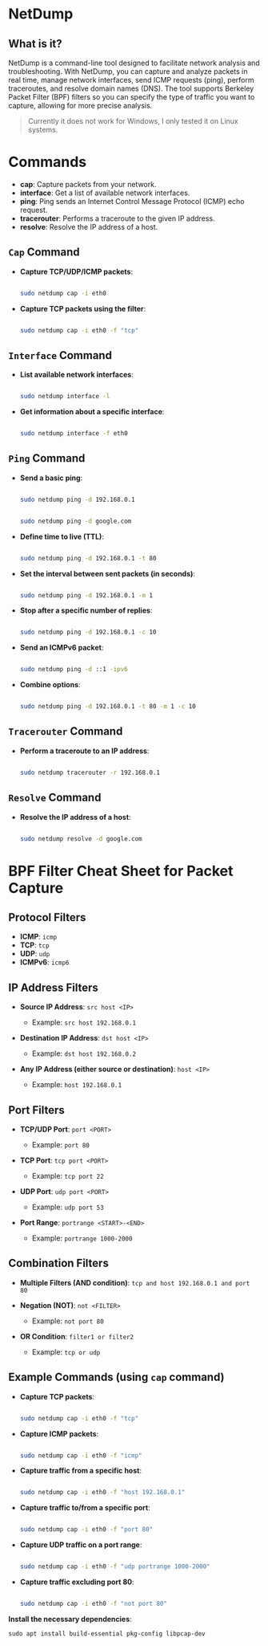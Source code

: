 # NetDump

## What is it?

NetDump is a command-line tool designed to facilitate network analysis and troubleshooting. With NetDump, you can capture and analyze packets in real time, manage network interfaces, send ICMP requests (ping), perform traceroutes, and resolve domain names (DNS). The tool supports Berkeley Packet Filter (BPF) filters so you can specify the type of traffic you want to capture, allowing for more precise analysis.

> Currently it does not work for Windows, I only tested it on Linux systems.

# Commands

* **cap**: Capture packets from your network.
* **interface**: Get a list of available network interfaces.
* **ping**: Ping sends an Internet Control Message Protocol (ICMP) echo request.
* **tracerouter**: Performs a traceroute to the given IP address.
* **resolve**: Resolve the IP address of a host.

## `Cap` Command

* **Capture TCP/UDP/ICMP packets**:

  ```bash

  sudo netdump cap -i eth0

  ```
* **Capture TCP packets using the filter**:

  ```bash

  sudo netdump cap -i eth0 -f "tcp"

  ```

## `Interface` Command

* **List available network interfaces**:

  ```bash

  sudo netdump interface -l

  ```
* **Get information about a specific interface**:

  ```bash

  sudo netdump interface -f eth0

  ```

## `Ping` Command

* **Send a basic ping**:

  ```bash

  sudo netdump ping -d 192.168.0.1

  ```

  ```bash

  sudo netdump ping -d google.com

  ```
* **Define time to live (TTL)**:

  ```bash

  sudo netdump ping -d 192.168.0.1 -t 80

  ```
* **Set the interval between sent packets (in seconds)**:

  ```bash

  sudo netdump ping -d 192.168.0.1 -m 1

  ```
* **Stop after a specific number of replies**:

  ```bash

  sudo netdump ping -d 192.168.0.1 -c 10

  ```
* **Send an ICMPv6 packet**:

  ```bash

  sudo netdump ping -d ::1 -ipv6

  ```
* **Combine options**:

  ```bash

  sudo netdump ping -d 192.168.0.1 -t 80 -m 1 -c 10

  ```

## `Tracerouter` Command

* **Perform a traceroute to an IP address**:

  ```bash

  sudo netdump tracerouter -r 192.168.0.1

  ```

## `Resolve` Command

* **Resolve the IP address of a host**:

  ```bash

  sudo netdump resolve -d google.com

  ```

# BPF Filter Cheat Sheet for Packet Capture

## Protocol Filters

* **ICMP**: `icmp`
* **TCP**: `tcp`
* **UDP**: `udp`
* **ICMPv6**: `icmp6`

## IP Address Filters

* **Source IP Address**: `src host <IP>`

  * Example: `src host 192.168.0.1`
* **Destination IP Address**: `dst host <IP>`

  * Example: `dst host 192.168.0.2`
* **Any IP Address (either source or destination)**: `host <IP>`

  * Example: `host 192.168.0.1`

## Port Filters

* **TCP/UDP Port**: `port <PORT>`

  * Example: `port 80`
* **TCP Port**: `tcp port <PORT>`

  * Example: `tcp port 22`
* **UDP Port**: `udp port <PORT>`

  * Example: `udp port 53`
* **Port Range**: `portrange <START>-<END>`

  * Example: `portrange 1000-2000`

## Combination Filters

* **Multiple Filters (AND condition)**: `tcp and host 192.168.0.1 and port 80`
* **Negation (NOT)**: `not <FILTER>`

  * Example: `not port 80`
* **OR Condition**: `filter1 or filter2`

  * Example: `tcp or udp`

## Example Commands (using `cap` command)

* **Capture TCP packets**:

  ```bash

  sudo netdump cap -i eth0 -f "tcp"

  ```
* **Capture ICMP packets**:

  ```bash

  sudo netdump cap -i eth0 -f "icmp"

  ```
* **Capture traffic from a specific host**:

  ```bash

  sudo netdump cap -i eth0 -f "host 192.168.0.1"

  ```
* **Capture traffic to/from a specific port**:

  ```bash

  sudo netdump cap -i eth0 -f "port 80"

  ```
* **Capture UDP traffic on a port range**:

  ```bash

  sudo netdump cap -i eth0 -f "udp portrange 1000-2000"

  ```
* **Capture traffic excluding port 80**:

  ```bash

  sudo netdump cap -i eth0 -f "not port 80"

  ```


**Install the necessary dependencies**:

``sudo apt install build-essential pkg-config libpcap-dev     ``
